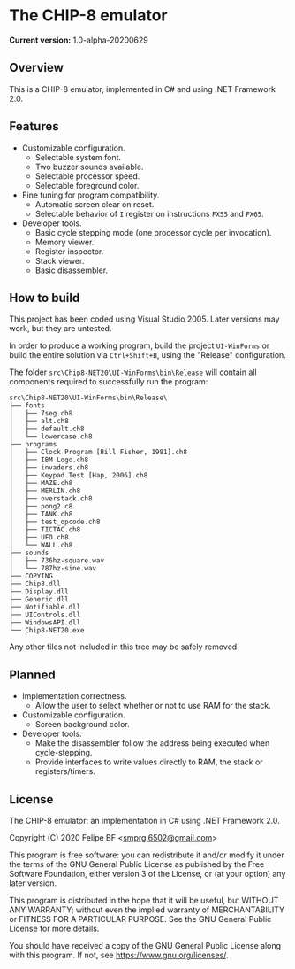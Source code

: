 The CHIP-8 emulator
===================

**Current version:** 1.0-alpha-20200629

Overview
--------

This is a CHIP-8 emulator, implemented in C# and using .NET Framework 2.0.

Features
--------

* Customizable configuration.
    - Selectable system font.
    - Two buzzer sounds available.
    - Selectable processor speed.
    - Selectable foreground color.
* Fine tuning for program compatibility.
    - Automatic screen clear on reset.
    - Selectable behavior of `I` register on instructions `FX55` and `FX65`.
* Developer tools.
    - Basic cycle stepping mode (one processor cycle per invocation).
    - Memory viewer.
    - Register inspector.
    - Stack viewer.
    - Basic disassembler.

How to build
------------

This project has been coded using Visual Studio 2005. Later versions may work, but they are untested.

In order to produce a working program, build the project `UI-WinForms` or build the entire solution via `Ctrl+Shift+B`, using the "Release" configuration.

The folder `src\Chip8-NET20\UI-WinForms\bin\Release` will contain all components required to successfully run the program:

```
src\Chip8-NET20\UI-WinForms\bin\Release\
├── fonts
│   ├── 7seg.ch8
│   ├── alt.ch8
│   ├── default.ch8
│   └── lowercase.ch8
├── programs
│   ├── Clock Program [Bill Fisher, 1981].ch8
│   ├── IBM Logo.ch8
│   ├── invaders.ch8
│   ├── Keypad Test [Hap, 2006].ch8
│   ├── MAZE.ch8
│   ├── MERLIN.ch8
│   ├── overstack.ch8
│   ├── pong2.c8
│   ├── TANK.ch8
│   ├── test_opcode.ch8
│   ├── TICTAC.ch8
│   ├── UFO.ch8
│   └── WALL.ch8
├── sounds
│   ├── 736hz-square.wav
│   └── 787hz-sine.wav
├── COPYING
├── Chip8.dll
├── Display.dll
├── Generic.dll
├── Notifiable.dll
├── UIControls.dll
├── WindowsAPI.dll
└── Chip8-NET20.exe
```

Any other files not included in this tree may be safely removed.

Planned
-------

* Implementation correctness.
    - Allow the user to select whether or not to use RAM for the stack.
* Customizable configuration.
    - Screen background color.
* Developer tools.
    - Make the disassembler follow the address being executed when cycle-stepping.
    - Provide interfaces to write values directly to RAM, the stack or registers/timers.

License
-------

The CHIP-8 emulator: an implementation in C# using .NET Framework 2.0.

Copyright (C) 2020  Felipe BF  \<smprg.6502@gmail.com>

This program is free software: you can redistribute it and/or modify
it under the terms of the GNU General Public License as published by
the Free Software Foundation, either version 3 of the License, or
(at your option) any later version.

This program is distributed in the hope that it will be useful,
but WITHOUT ANY WARRANTY; without even the implied warranty of
MERCHANTABILITY or FITNESS FOR A PARTICULAR PURPOSE.  See the
GNU General Public License for more details.

You should have received a copy of the GNU General Public License
along with this program.  If not, see <https://www.gnu.org/licenses/>.
